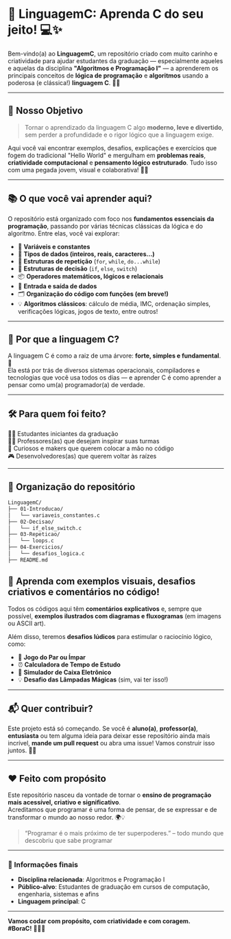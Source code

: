 # 🚀 LinguagemC: Aprenda C do seu jeito! 💻✨

Bem-vindo(a) ao **LinguagemC**, um repositório criado com muito carinho e criatividade para ajudar estudantes da graduação — especialmente aqueles e aquelas da disciplina **"Algoritmos e Programação I"** — a aprenderem os principais conceitos de **lógica de programação** e **algoritmos** usando a poderosa (e clássica!) **linguagem C**. 🔧🧠

---

## 🎯 Nosso Objetivo

> Tornar o aprendizado da linguagem C algo **moderno, leve e divertido**, sem perder a profundidade e o rigor lógico que a linguagem exige.

Aqui você vai encontrar exemplos, desafios, explicações e exercícios que fogem do tradicional "Hello World" e mergulham em **problemas reais**, **criatividade computacional** e **pensamento lógico estruturado**. Tudo isso com uma pegada jovem, visual e colaborativa! 🤝🌈

---

## 📚 O que você vai aprender aqui?

O repositório está organizado com foco nos **fundamentos essenciais da programação**, passando por várias técnicas clássicas da lógica e do algoritmo. Entre elas, você vai explorar:

- 🧠 **Variáveis e constantes**
- 📏 **Tipos de dados (inteiros, reais, caracteres...)**
- 🔄 **Estruturas de repetição** (`for`, `while`, `do...while`)
- 🔀 **Estruturas de decisão** (`if`, `else`, `switch`)
- 📦 **Operadores matemáticos, lógicos e relacionais**
- 💬 **Entrada e saída de dados**
- 🗂️ **Organização do código com funções (em breve!)**
- 💡 **Algoritmos clássicos**: cálculo de média, IMC, ordenação simples, verificações lógicas, jogos de texto, entre outros!

---

## 🧩 Por que a linguagem C?

A linguagem C é como a raiz de uma árvore: **forte, simples e fundamental**. 🌳  
Ela está por trás de diversos sistemas operacionais, compiladores e tecnologias que você usa todos os dias — e aprender C é como aprender a pensar como um(a) programador(a) de verdade.

---

## 🛠️ Para quem foi feito?

👩‍🎓 Estudantes iniciantes da graduação  
👨‍🏫 Professores(as) que desejam inspirar suas turmas  
🤖 Curiosos e makers que querem colocar a mão no código  
🎮 Desenvolvedores(as) que querem voltar às raízes

---

## 📂 Organização do repositório

```bash
LinguagemC/
├── 01-Introducao/
│   └── variaveis_constantes.c
├── 02-Decisao/
│   └── if_else_switch.c
├── 03-Repeticao/
│   └── loops.c
├── 04-Exercicios/
│   └── desafios_logica.c
├── README.md
```
## 🧠 Aprenda com exemplos visuais, desafios criativos e comentários no código!

Todos os códigos aqui têm **comentários explicativos** e, sempre que possível, **exemplos ilustrados com diagramas e fluxogramas** (em imagens ou ASCII art).  

Além disso, teremos **desafios lúdicos** para estimular o raciocínio lógico, como:

- 🎲 **Jogo do Par ou Ímpar**
- ⏰ **Calculadora de Tempo de Estudo**
- 🧮 **Simulador de Caixa Eletrônico**
- 💡 **Desafio das Lâmpadas Mágicas** (sim, vai ter isso!)

---

## 📬 Quer contribuir?

Este projeto está só começando. Se você é **aluno(a)**, **professor(a)**, **entusiasta** ou tem alguma ideia para deixar esse repositório ainda mais incrível,
**mande um pull request** ou abra uma issue! Vamos construir isso juntos. 💬✨

---

## ❤️ Feito com propósito

Este repositório nasceu da vontade de tornar o **ensino de programação mais acessível, criativo e significativo**.  
Acreditamos que programar é uma forma de pensar, de se expressar e de transformar o mundo ao nosso redor. 🌍💡

> “Programar é o mais próximo de ter superpoderes.” – todo mundo que descobriu que sabe programar

---

### 📌 Informações finais

- **Disciplina relacionada**: Algoritmos e Programação I  
- **Público-alvo**: Estudantes de graduação em cursos de computação, engenharia, sistemas e afins  
- **Linguagem principal**: C  

---

**Vamos codar com propósito, com criatividade e com coragem.**  
**#BoraC!** 💪🧠✨


